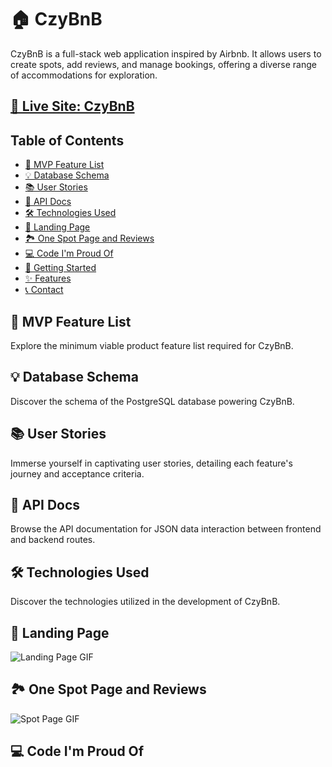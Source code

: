 # **🏠 CzyBnB**

CzyBnB is a full-stack web application inspired by Airbnb. It allows users to create spots, add reviews, and manage bookings, offering a diverse range of accommodations for exploration.

## [🚀 Live Site: CzyBnB](https://auth-me-3ebb.onrender.com/)

## Table of Contents

- [🌟 MVP Feature List](#mvp-feature-list)
- [💡 Database Schema](#database-schema)
- [📚 User Stories](#user-stories)
- [🔗 API Docs](#api-docs)
- [🛠️ Technologies Used](#technologies-used)
- [🌅 Landing Page](#landing-page)
- [🏞️ One Spot Page and Reviews](#one-spot-page-and-reviews)
- [💻 Code I'm Proud Of](#code-im-proud-of)
- [🚀 Getting Started](#getting-started)
- [✨ Features](#features)
- [📞 Contact](#contact)

## 🌟 MVP Feature List

Explore the minimum viable product feature list required for CzyBnB.

## 💡 Database Schema

Discover the schema of the PostgreSQL database powering CzyBnB.

## 📚 User Stories

Immerse yourself in captivating user stories, detailing each feature's journey and acceptance criteria.

## 🔗 API Docs

Browse the API documentation for JSON data interaction between frontend and backend routes.

## 🛠️ Technologies Used

Discover the technologies utilized in the development of CzyBnB.

## 🌅 Landing Page

![Landing Page GIF](landing-page-gif)

## 🏞️ One Spot Page and Reviews

![Spot Page GIF](spot-page-gif)

## 💻 Code I'm Proud Of
